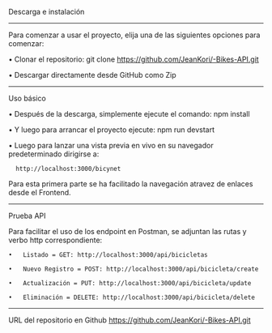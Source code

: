 Descarga e instalación
___________________________________________
Para comenzar a usar el proyecto, elija una de las siguientes opciones para comenzar:

•	Clonar el repositorio: git clone https://github.com/JeanKori/-Bikes-API.git

•	Descargar directamente desde GitHub como Zip
___________________________________________

Uso básico 

•	Después de la descarga, simplemente ejecute el comando: npm install 

•	Y luego para arrancar el proyecto ejecute: npm run devstart


•	Luego para lanzar una vista previa en vivo en su navegador predeterminado dirigirse a:

      http://localhost:3000/bicynet 
      
Para esta primera parte se ha facilitado la navegación atravez de enlaces desde el Frontend.
      
___________________________________________

Prueba API

Para facilitar el uso de los endpoint en Postman, se adjuntan las rutas y verbo http correspondiente:

    •	Listado = GET: http://localhost:3000/api/bicicletas

    •	Nuevo Registro = POST: http://localhost:3000/api/bicicleta/create

    •	Actualización = PUT: http://localhost:3000/api/bicicleta/update

    •	Eliminación = DELETE: http://localhost:3000/api/bicicleta/delete
    
___________________________________________
  URL del repositorio en Github https://github.com/JeanKori/-Bikes-API.git
